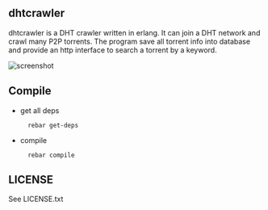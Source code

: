 ## dhtcrawler

dhtcrawler is a DHT crawler written in erlang. It can join a DHT network and crawl many P2P torrents. The program save all torrent info into database and provide an http interface to search a torrent by a keyword.

![screenshot](https://raw.github.com/kevinlynx/dhtcrawler/master/screenshot.png)

## Compile

* get all deps

        rebar get-deps

* compile

        rebar compile

## LICENSE

See LICENSE.txt

